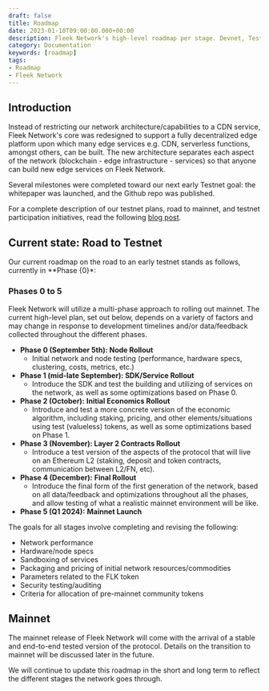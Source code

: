 ```yaml
---
draft: false
title: Roadmap
date: 2023-01-10T09:00:00.000+00:00
description: Fleek Network's high-level roadmap per stage. Devnet, Testnet, and Mainnet.
category: Documentation
keywords: [roadmap]
tags:
- Roadmap
- Fleek Network
---
```


## Introduction

Instead of restricting our network architecture/capabilities to a CDN service, Fleek Network's core was redesigned to support a fully decentralized edge platform upon which many edge services e.g. CDN, serverless functions, amongst others, can be built. The new architecture separates each aspect of the network (blockchain - edge infrastructure - services) so that anyone can build new edge services on Fleek Network.

Several milestones were completed toward our next early Testnet goal: the whitepaper was launched, and the Github repo was published. 

For a complete description of our testnet plans, road to mainnet, and testnet participation initiatives, read the following [blog post](https://blog.fleek.network/post/fleek-network-testnet-plans/).

## Current state: Road to Testnet

Our current roadmap on the road to an early testnet stands as follows, currently in **Phase {0}*:

### Phases 0 to 5

Fleek Network will utilize a multi-phase approach to rolling out mainnet. The current high-level plan, set out below, depends on a variety of factors and may change in response to development timelines and/or data/feedback collected throughout the different phases.

- **Phase 0 (September 5th): Node Rollout**
    - Initial network and node testing (performance, hardware specs, clustering, costs, metrics, etc.)
- **Phase 1 (mid-late September): SDK/Service Rollout**
    - Introduce the SDK and test the building and utilizing of services on the network, as well as some optimizations based on Phase 0.
- **Phase 2 (October):** **Initial Economics Rollout**
    - Introduce and test a more concrete version of the economic algorithm, including staking, pricing, and other elements/situations using test (valueless) tokens, as well as some optimizations based on Phase 1.
- **Phase 3 (November): Layer 2 Contracts Rollout**
    - Introduce a test version of the aspects of the protocol that will live on an Ethereum L2 (staking, deposit and token contracts, communication between L2/FN, etc).
- **Phase 4 (December):** **Final Rollout**
    - Introduce the final form of the first generation of the network, based on all data/feedback and optimizations throughout all the phases, and allow testing of what a realistic mainnet environment will be like.
- **Phase 5 (Q1 2024):** **Mainnet Launch**

The goals for all stages involve completing and revising the following:

- Network performance
- Hardware/node specs
- Sandboxing of services
- Packaging and pricing of initial network resources/commodities
- Parameters related to the FLK token
- Security testing/auditing
- Criteria for allocation of pre-mainnet community tokens

## Mainnet

The mainnet release of Fleek Network will come with the arrival of a stable and end-to-end tested version of the protocol. Details on the transition to mainnet will be discussed later in the future.

We will continue to update this roadmap in the short and long term to reflect the different stages the network goes through.
